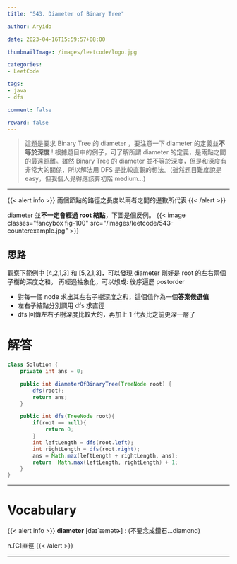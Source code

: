 ```yaml
---
title: "543. Diameter of Binary Tree"

author: Aryido

date: 2023-04-16T15:59:57+08:00

thumbnailImage: /images/leetcode/logo.jpg

categories:
- LeetCode

tags:
- java
- dfs

comment: false

reward: false
---
```

<!--BODY-->
> 這題是要求 Binary Tree 的 diameter ，要注意一下 diameter 的定義並**不等於深度** ! 根據題目中的例子，可了解所謂 diameter 的定義，是兩點之間的最遠距離。雖然 Binary Tree 的 diameter 並不等於深度，但是和深度有非常大的關係，所以解法用 DFS 是比較直觀的想法。(雖然題目難度說是 easy，但我個人覺得應該算初階 medium...)
<!--more-->

---

{{< alert info >}}
兩個節點的路徑之長度以兩者之間的邊數所代表
{{< /alert >}}

diameter 並**不一定會經過 root 結點**，下圖是個反例。
{{< image classes="fancybox fig-100" src="/images/leetcode/543-counterexample.jpg" >}}

## 思路
觀察下範例中 [4,2,1,3] 和 [5,2,1,3]，可以發現 diameter 剛好是 root 的左右兩個子樹的深度之和。
再經過抽象化，可以想成: 後序遍歷 postorder
- 對每一個 node 求出其左右子樹深度之和，這個值作為一個**答案候選值**
- 左右子結點分別調用 dfs 求直徑
- dfs 回傳左右子樹深度比較大的，再加上 1 代表比之前更深一層了

# 解答
```java
class Solution {
    private int ans = 0;

    public int diameterOfBinaryTree(TreeNode root) {
        dfs(root);
        return ans;
    }

    public int dfs(TreeNode root){
        if(root == null){
            return 0;
        }
        int leftLength = dfs(root.left);
        int rightLength = dfs(root.right);
        ans = Math.max(leftLength + rightLength, ans);
        return  Math.max(leftLength, rightLength) + 1;
    }
}
```

---

# Vocabulary

{{< alert info >}}
**diameter** [daɪˋæmətɚ] : (不要念成鑽石...diamond)

n.[C]直徑
{{< /alert >}}

---